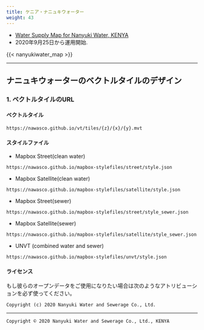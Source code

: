 ```yaml
---
title: ケニア・ナニュキウォーター
weight: 43
---
```


- [Water Supply Map for Nanyuki Water, KENYA](https://nawasco.github.io/mapboxgljs/)
- 2020年9月25日から運用開始.

{{< nanyukiwater_map >}}

---
## ナニュキウォーターのベクトルタイルのデザイン

### 1. ベクトルタイルのURL
#### ベクトルタイル
```
https://nawasco.github.io/vt/tiles/{z}/{x}/{y}.mvt
```

#### スタイルファイル
- Mapbox Street(clean water)
```
https://nawasco.github.io/mapbox-stylefiles/street/style.json
```
- Mapbox Satellite(clean water)
```
https://nawasco.github.io/mapbox-stylefiles/satellite/style.json
```
- Mapbox Street(sewer)
```
https://nawasco.github.io/mapbox-stylefiles/street/style_sewer.json
```
- Mapbox Satellite(sewer)
```
https://nawasco.github.io/mapbox-stylefiles/satellite/style_sewer.json
```
- UNVT (combined water and sewer)
```
https://nawasco.github.io/mapbox-stylefiles/unvt/style.json
```

#### ライセンス
もし彼らのオープンデータをご使用になりたい場合は次のようなアトリビューションを必ず使ってください。

```
Copyright (c) 2020 Nanyuki Water and Sewerage Co., Ltd.
```

---
`Copyright © 2020 Nanyuki Water and Sewerage Co., Ltd., KENYA`